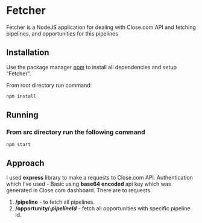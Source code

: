 # Fetcher

Fetcher is a NodeJS application for dealing with Close.com API and fetching pipelines, and opportunities for this pipelines

## Installation

Use the package manager [npm](https://www.npmjs.com/) to install all dependencies and setup “Fetcher”.

From root directory run command:
```bash
npm install
```

## Running
### From src directory run the following command

```node
npm start
```

## Approach

I used **express** library to make a requests to Close.com API.
Authentication which I’ve used - Basic using **base64 encoded** api key which was generated in Close.com dashboard.
There are to requests.
1. **/pipeline** - to fetch all pipelines.
1.  **/opportunity/_:pipelineId_** - fetch all opportunities with specific pipeline Id.